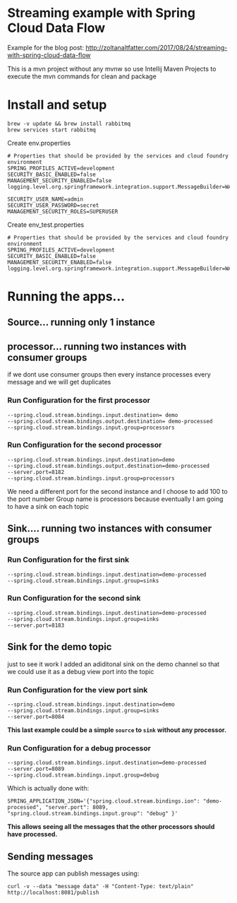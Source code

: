 # Streaming example with Spring Cloud Data Flow

Example for the blog post: http://zoltanaltfatter.com/2017/08/24/streaming-with-spring-cloud-data-flow

This is a mvn project without any mvnw so use Intellij Maven Projects to execute the mvn commands
for clean and package

# Install and setup
```
brew -v update && brew install rabbitmq
brew services start rabbitmq
```

Create env.properties
```
# Properties that should be provided by the services and cloud foundry environment
SPRING_PROFILES_ACTIVE=development
SECURITY_BASIC_ENABLED=false
MANAGEMENT_SECURITY_ENABLED=false
logging.level.org.springframework.integration.support.MessageBuilder=WARN

SECURITY_USER_NAME=admin
SECURITY_USER_PASSWORD=secret
MANAGEMENT_SECURITY_ROLES=SUPERUSER
```

Create env_test.properties
```
# Properties that should be provided by the services and cloud foundry environment
SPRING_PROFILES_ACTIVE=development
SECURITY_BASIC_ENABLED=false
MANAGEMENT_SECURITY_ENABLED=false
logging.level.org.springframework.integration.support.MessageBuilder=WARN
```
# Running the apps...

 ## Source... running only 1 instance

 ## processor... running two instances with consumer groups
 if we dont use consumer groups then every instance processes
 every message and we will get duplicates

 ### Run Configuration for the first processor
 ```
 --spring.cloud.stream.bindings.input.destination= demo
 --spring.cloud.stream.bindings.output.destination= demo-processed
 --spring.cloud.stream.bindings.input.group=processors
 ```

### Run Configuration for the second processor
```
--spring.cloud.stream.bindings.input.destination=demo
--spring.cloud.stream.bindings.output.destination=demo-processed
--server.port=8182
--spring.cloud.stream.bindings.input.group=processors
```

We need a different port for the second instance and I choose to add 100 to the port number
Group name is processors because eventually I am going to have
a sink on each topic

## Sink.... running two instances with consumer groups

### Run Configuration for the first sink
```
--spring.cloud.stream.bindings.input.destination=demo-processed
--spring.cloud.stream.bindings.input.group=sinks
```

### Run Configuration for the second sink
```
--spring.cloud.stream.bindings.input.destination=demo-processed
--spring.cloud.stream.bindings.input.group=sinks
--server.port=8183
```

## Sink for the demo topic
just to see it work I added an adiditonal sink on
the demo channel so that we could use it as a debug
view port into the topic

### Run Configuration for the view port sink
```
--spring.cloud.stream.bindings.input.destination=demo
--spring.cloud.stream.bindings.input.group=sinks
--server.port=8084
```

**This last example could be a simple `source` to `sink` without any
processor.**

### Run Configuration for a debug processor
```
--spring.cloud.stream.bindings.input.destination=demo-processed
--server.port=8089
--spring.cloud.stream.bindings.input.group=debug
```
Which is actually done with:
```
SPRING_APPLICATION_JSON='{"spring.cloud.stream.bindings.ion": "demo-processed", "server.port": 8089, "spring.cloud.stream.bindings.input.group": "debug" }'
```

**This allows seeing all the messages that the other
processors should have processed.**

## Sending messages

The source app can publish messages using:
```
curl -v --data "message data" -H "Content-Type: text/plain" http://localhost:8081/publish
```